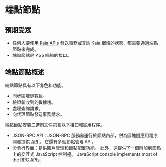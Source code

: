 # 端點節點

## 預期受眾<a id="intended-audience"></a>

- 任何人要使用 [Kaia APIs](../../references/json-rpc/klay/account-created) 發送事務或查詢 Kaia 網絡的狀態，都需要通過端點節點來完成。
- 端點節點是 Kaia 網絡的接口。

## 端點節點概述<a id="endpoint-node-overview"></a>

端點節點具有以下角色和功能。

- 同步區塊鏈數據。
- 驗證新收到的數據塊。
- 處理查詢請求。
- 向代理節點發送事務請求。

端點節點安裝二進制文件包含以下接口和實用程序。

- JSON-RPC API：JSON-RPC 服務器運行於節點內部，併為區塊鏈應用程序開發提供 [API](../../references/json-rpc/klay/account-created) 。 它還有多個節點管理 API。
- 命令行界面：提供賬戶管理和節點配置功能。 此外，還提供了一個附加到節點上的交互式 JavaScript 控制檯。 JavaScript console implements most of the [RPC APIs](../../references/json-rpc/references.md).
